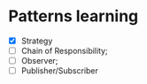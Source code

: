 # Patterns learning

- [x] Strategy
- [ ] Chain of Responsibility;
- [ ] Observer;
- [ ] Publisher/Subscriber
